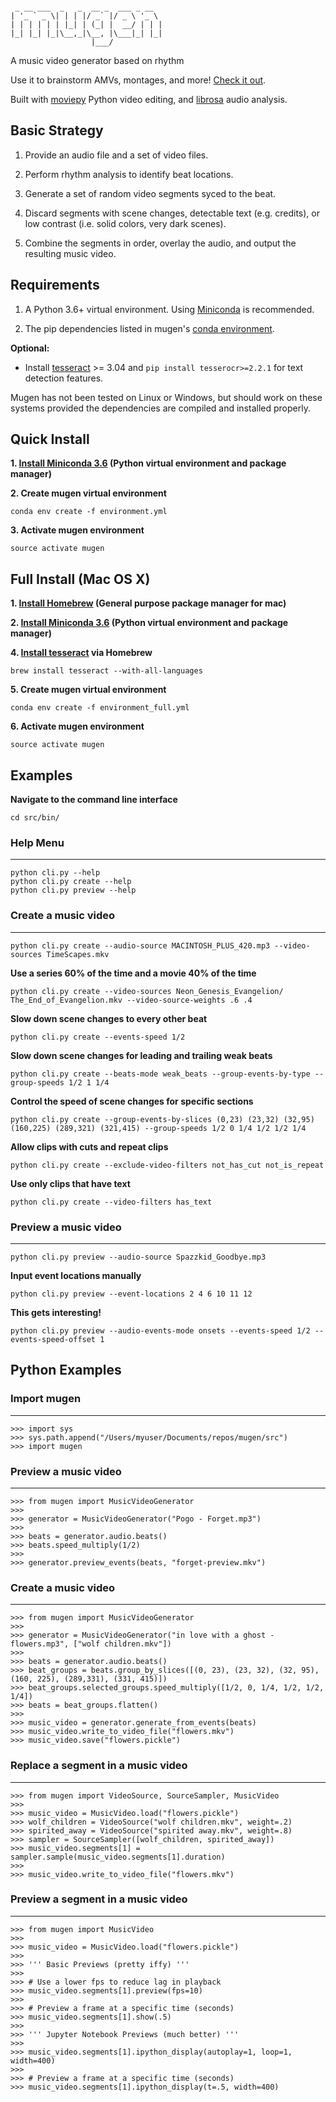 ```
                                   
 _ __ ___  _   _  __ _  ___ _ __  
| '_ ` _ \| | | |/ _` |/ _ \ '_ \ 
| | | | | | |_| | (_| |  __/ | | |
|_| |_| |_|\__,_|\__, |\___|_| |_|
                  |___/            
```

A music video generator based on rhythm

Use it to brainstorm AMVs, montages, and more! [Check it out](https://youtu.be/lHgFYo37CaU).

Built with [moviepy](https://github.com/Zulko/moviepy) Python video editing, and [librosa](https://github.com/librosa/librosa) audio analysis.

## Basic Strategy

1. Provide an audio file and a set of video files.

2. Perform rhythm analysis to identify beat locations.

3. Generate a set of random video segments syced to the beat.

4. Discard segments with scene changes, detectable text (e.g. credits), or low contrast (i.e. solid colors, very dark scenes).

5. Combine the segments in order, overlay the audio, and output the resulting music video.

## Requirements

1. A Python 3.6+ virtual environment. Using [Miniconda](http://conda.pydata.org/miniconda.html) is recommended.

2. The pip dependencies listed in mugen's [conda environment](environment.yml). 

**Optional:** 

- Install [tesseract](https://github.com/tesseract-ocr/tesseract) >= 3.04 and `pip install tesserocr>=2.2.1` for text detection features.

Mugen has not been tested on Linux or Windows, but should work on these systems provided the dependencies are compiled and installed properly.

## Quick Install

**1. [Install Miniconda 3.6](http://conda.pydata.org/miniconda.html) (Python virtual environment and package manager)**

**2. Create mugen virtual environment**

`conda env create -f environment.yml`

**3. Activate mugen environment**

`source activate mugen`

## Full Install  (Mac OS X)

**1. [Install Homebrew](http://brew.sh/) (General purpose package manager for mac)**

**2. [Install Miniconda 3.6](http://conda.pydata.org/miniconda.html) (Python virtual environment and package manager)**

**4. [Install tesseract](https://github.com/tesseract-ocr/tesseract) via Homebrew**

`brew install tesseract --with-all-languages`

**5. Create mugen virtual environment**

`conda env create -f environment_full.yml`

**6. Activate mugen environment**

`source activate mugen`

## Examples

**Navigate to the command line interface**

`
cd src/bin/
`

### Help Menu
---

```
python cli.py --help
python cli.py create --help
python cli.py preview --help
```

### Create a music video
---

```
python cli.py create --audio-source MACINTOSH_PLUS_420.mp3 --video-sources TimeScapes.mkv
```

**Use a series 60% of the time and a movie 40% of the time**

```
python cli.py create --video-sources Neon_Genesis_Evangelion/ The_End_of_Evangelion.mkv --video-source-weights .6 .4
```

**Slow down scene changes to every other beat**

```
python cli.py create --events-speed 1/2
```

**Slow down scene changes for leading and trailing weak beats**

```
python cli.py create --beats-mode weak_beats --group-events-by-type --group-speeds 1/2 1 1/4
```

**Control the speed of scene changes for specific sections**

```
python cli.py create --group-events-by-slices (0,23) (23,32) (32,95) (160,225) (289,321) (321,415) --group-speeds 1/2 0 1/4 1/2 1/2 1/4
```

**Allow clips with cuts and repeat clips**

```
python cli.py create --exclude-video-filters not_has_cut not_is_repeat
```

**Use only clips that have text**

```
python cli.py create --video-filters has_text
```

### Preview a music video
---

```
python cli.py preview --audio-source Spazzkid_Goodbye.mp3
```

**Input event locations manually**

```
python cli.py preview --event-locations 2 4 6 10 11 12
```

**This gets interesting!**

```
python cli.py preview --audio-events-mode onsets --events-speed 1/2 --events-speed-offset 1
```

## Python Examples

### Import mugen
---

```
>>> import sys
>>> sys.path.append("/Users/myuser/Documents/repos/mugen/src")
>>> import mugen
```

### Preview a music video
---

```
>>> from mugen import MusicVideoGenerator
>>>
>>> generator = MusicVideoGenerator("Pogo - Forget.mp3")
>>>
>>> beats = generator.audio.beats()
>>> beats.speed_multiply(1/2)
>>>
>>> generator.preview_events(beats, "forget-preview.mkv")
```

### Create a music video
---

```
>>> from mugen import MusicVideoGenerator
>>>
>>> generator = MusicVideoGenerator("in love with a ghost - flowers.mp3", ["wolf children.mkv"])
>>>
>>> beats = generator.audio.beats()
>>> beat_groups = beats.group_by_slices([(0, 23), (23, 32), (32, 95), (160, 225), (289,331), (331, 415)])
>>> beat_groups.selected_groups.speed_multiply([1/2, 0, 1/4, 1/2, 1/2, 1/4])
>>> beats = beat_groups.flatten()
>>>
>>> music_video = generator.generate_from_events(beats)
>>> music_video.write_to_video_file("flowers.mkv")
>>> music_video.save("flowers.pickle")
```

### Replace a segment in a music video
---

```
>>> from mugen import VideoSource, SourceSampler, MusicVideo
>>>
>>> music_video = MusicVideo.load("flowers.pickle")
>>> wolf_children = VideoSource("wolf children.mkv", weight=.2)
>>> spirited_away = VideoSource("spirited away.mkv", weight=.8)
>>> sampler = SourceSampler([wolf_children, spirited_away])
>>> music_video.segments[1] = sampler.sample(music_video.segments[1].duration)
>>>
>>> music_video.write_to_video_file("flowers.mkv")
```

### Preview a segment in a music video
---

```
>>> from mugen import MusicVideo
>>>
>>> music_video = MusicVideo.load("flowers.pickle")
>>>
>>> ''' Basic Previews (pretty iffy) '''
>>>
>>> # Use a lower fps to reduce lag in playback
>>> music_video.segments[1].preview(fps=10)
>>>
>>> # Preview a frame at a specific time (seconds)
>>> music_video.segments[1].show(.5)
>>>
>>> ''' Jupyter Notebook Previews (much better) '''
>>> 
>>> music_video.segments[1].ipython_display(autoplay=1, loop=1, width=400)
>>>
>>> # Preview a frame at a specific time (seconds)
>>> music_video.segments[1].ipython_display(t=.5, width=400)
```
